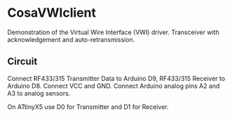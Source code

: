 CosaVWIclient
=============
Demonstration of the Virtual Wire Interface (VWI) driver.
Transceiver with acknowledgement and auto-retransmission.

Circuit
-------
Connect RF433/315 Transmitter Data to Arduino D9, RF433/315
Receiver to Arduino D8. Connect VCC and GND. Connect Arduino
analog pins A2 and A3 to analog sensors.  

On ATtinyX5 use D0 for Transmitter and D1 for Receiver.

